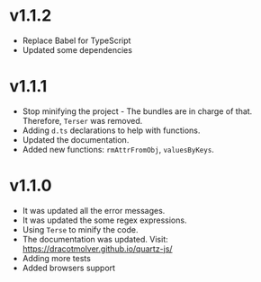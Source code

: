 # v1.1.2
* Replace Babel for TypeScript
* Updated some dependencies

# v1.1.1
* Stop minifying the project - The bundles are in charge of that. Therefore, `Terser` was removed.
* Adding `d.ts` declarations to help with functions.
* Updated the documentation.
* Added new functions: `rmAttrFromObj`, `valuesByKeys`.

# v1.1.0
* It was updated all the error messages.
* It was updated the some regex expressions.
* Using `Terse` to minify the code.
* The documentation was updated. Visit: https://dracotmolver.github.io/quartz-js/
* Adding more tests
* Added browsers support